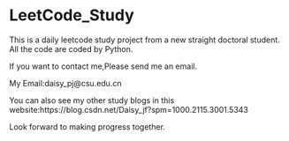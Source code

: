 # LeetCode_Study
<p>This is a daily leetcode study project from a new straight doctoral student. All the code are coded by Python. </p>
<p>If you want to contact me,Please send me an email.</p>
<p> My Email:daisy_pj@csu.edu.cn </p>
<p>You can also see my other study blogs in this website:https://blog.csdn.net/Daisy_jf?spm=1000.2115.3001.5343</p>
<p color = 'red' font-size = 20pt> Look forward to making progress together.</p>
